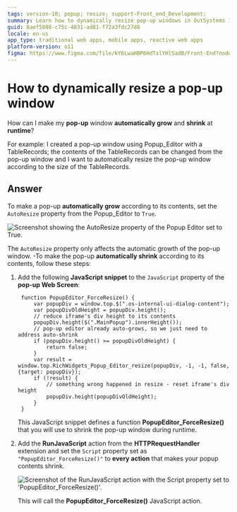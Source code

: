 ```yaml
---
tags: version-10; popup; resize; support-Front_end_Development;
summary: Learn how to dynamically resize pop-up windows in OutSystems 11 (O11) by setting the AutoResize property and using JavaScript for runtime adjustments.
guid: 8aef5808-c75c-4831-ad81-f72a3fdc27d8
locale: en-us
app_type: traditional web apps, mobile apps, reactive web apps
platform-version: o11
figma: https://www.figma.com/file/kY6LwaHBP6HdTslYHlSadB/Front-End?node-id=844:66
---
```


# How to dynamically resize a pop-up window

How can I make my **pop-up** window **automatically grow** and **shrink** at **runtime**?

For example: I created a pop-up window using Popup_Editor with a TableRecords; the contents of the TableRecords can be changed from the pop-up window and I want to automatically resize the pop-up window according to the size of the TableRecords.

## Answer

To make a pop-up **automatically grow** according to its contents, set the `AutoResize` property from the Popup_Editor to `True`.

![Screenshot showing the AutoResize property of the Popup Editor set to True.](images/popup-autoresize-true.png "Popup Editor AutoResize Property Set to True")

The `AutoResize` property only affects the automatic growth of the pop-up window.
-To make the pop-up **automatically shrink** according to its contents, follow these steps:

1. Add the following **JavaScript snippet** to the `JavaScript` property of the **pop-up Web Screen**:
    
        function PopupEditor_ForceResize() {
            var popupDiv = window.top.$(".os-internal-ui-dialog-content");
            var popupDivOldHeight = popupDiv.height();
            // reduce iframe's div height to its contents
            popupDiv.height($(".MainPopup").innerHeight());
            // pop-up editor already auto-grows, so we just need to address auto-shrink
            if (popupDiv.height() >= popupDivOldHeight) {
                return false;
            }
            var result = window.top.RichWidgets_Popup_Editor_resize(popupDiv, -1, -1, false, {target: popupDiv});
            if (!result) {
                // something wrong happened in resize - reset iframe's div height
                popupDiv.height(popupDivOldHeight);
            }
        }

    This JavaScript snippet defines a function **PopupEditor_ForceResize()** that you will use to shrink the pop-up window during runtime.

1. Add the **RunJavaScript** action from the **HTTPRequestHandler** extension and set the `Script` property set as `"PopupEditor_ForceResize()"` to **every action** that makes your popup contents shrink.

     ![Screenshot of the RunJavaScript action with the Script property set to 'PopupEditor_ForceResize()'.](images/popup-runjavascript.png "RunJavaScript Action Configuration")

     This will call the **PopupEditor_ForceResize()** JavaScript action. 
     
